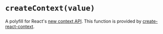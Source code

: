 # `createContext(value)`

A polyfill for React's [new context API](https://reactjs.org/docs/context.html). This function is provided by [create-react-context](https://github.com/jamiebuilds/create-react-context).